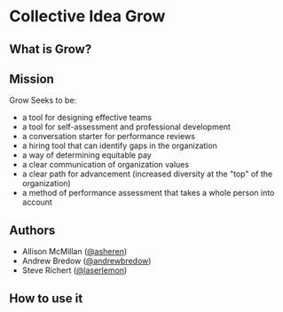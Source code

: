 # Collective Idea Grow

## What is Grow?

## Mission
Grow Seeks to be:

  * a tool for designing effective teams
  * a tool for self-assessment and professional development
  * a conversation starter for performance reviews
  * a hiring tool that can identify gaps in the organization
  * a way of determining equitable pay
  * a clear communication of organization values
  * a clear path for advancement (increased diversity at the "top" of the organization)
  * a method of performance assessment that takes a whole person into account

## Authors

- Allison McMillan ([@asheren](https://github.com/asheren))
- Andrew Bredow ([@andrewbredow](https://github.com/andrewbredow))
- Steve Richert ([@laserlemon](https://github.com/laserlemon))

## How to use it

